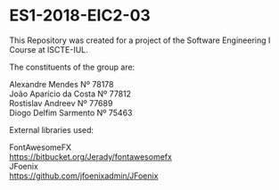 # ES1-2018-EIC2-03

This Repository was created for a project of the Software Engineering I Course at ISCTE-IUL.  
  
The constituents of the group are:  
  
Alexandre Mendes Nº 78178  
João Aparício da Costa Nº 77812  
Rostislav Andreev Nº 77689  
Diogo Delfim Sarmento Nº 75463 
  
  
External libraries used:  
  
FontAwesomeFX  
https://bitbucket.org/Jerady/fontawesomefx  
JFoenix  
https://github.com/jfoenixadmin/JFoenix  
